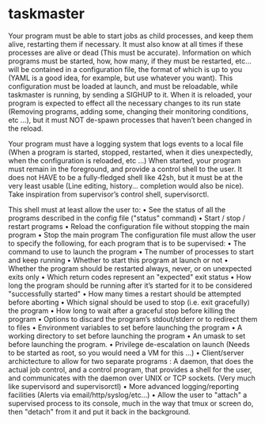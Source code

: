 # taskmaster
Your program must be able to start jobs as child processes, and keep them alive, restarting them if necessary. It must also know at all times if these processes are alive or dead
(This must be accurate).
Information on which programs must be started, how, how many, if they must be
restarted, etc... will be contained in a configuration file, the format of which is up to you
(YAML is a good idea, for example, but use whatever you want). This configuration must
be loaded at launch, and must be reloadable, while taskmaster is running, by sending a
SIGHUP to it. When it is reloaded, your program is expected to effect all the necessary
changes to its run state (Removing programs, adding some, changing their monitoring
conditions, etc ...), but it must NOT de-spawn processes that haven’t been changed in
the reload.

Your program must have a logging system that logs events to a local file (When a
program is started, stopped, restarted, when it dies unexpectedly, when the configuration
is reloaded, etc ...)
When started, your program must remain in the foreground, and provide a control
shell to the user. It does not HAVE to be a fully-fledged shell like 42sh, but it must be
at the very least usable (Line editing, history... completion would also be nice). Take
inspiration from supervisor’s control shell, supervisorctl.

This shell must at least allow the user to:
• See the status of all the programs described in the config file ("status" command)
• Start / stop / restart programs
• Reload the configuration file without stopping the main program
• Stop the main program
The configuration file must allow the user to specify the following, for each program
that is to be supervised:
• The command to use to launch the program
• The number of processes to start and keep running
• Whether to start this program at launch or not
• Whether the program should be restarted always, never, or on unexpected exits
only
• Which return codes represent an "expected" exit status
• How long the program should be running after it’s started for it to be considered
"successfully started"
• How many times a restart should be attempted before aborting
• Which signal should be used to stop (i.e. exit gracefully) the program
• How long to wait after a graceful stop before killing the program
• Options to discard the program’s stdout/stderr or to redirect them to files
• Environment variables to set before launching the program
• A working directory to set before launching the program
• An umask to set before launching the program.
• Privilege de-escalation on launch (Needs to be started as root, so you would need
a VM for this ...)
• Client/server archictecture to allow for two separate programs : A daemon, that
does the actual job control, and a control program, that provides a shell for the
user, and communicates with the daemon over UNIX or TCP sockets. (Very much
like supervisord and supervisorctl)
• More advanced logging/reporting facilities (Alerts via email/http/syslog/etc...)
• Allow the user to "attach" a supervised process to its console, much in the way that
tmux or screen do, then "detach" from it and put it back in the background.
